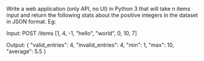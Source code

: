 Write a web application (only API, no UI) in Python 3 that will take n items input and return
the following stats about the positive integers in the dataset in JSON format. Eg:

Input:
POST /items
[1, 4, -1, "hello", "world", 0, 10, 7]

Output:
{
  "valid_entries": 4,
  "invalid_entries": 4,
  "min": 1,
  "max": 10,
  "average": 5.5
}
